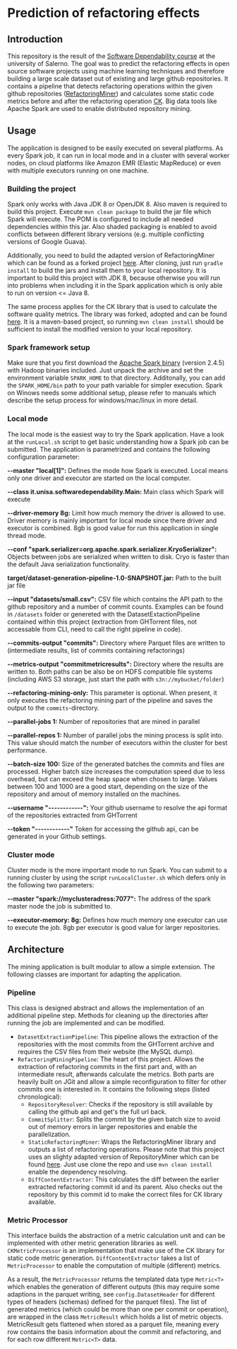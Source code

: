# Prediction of refactoring effects

## Introduction
This repository is the result of the [Software Dependability course](https://github.com/fpalomba/SWDependability-Unisa2020) at the university of Salerno. 
The goal was to predict the refactoring effects in open source software projects using machine learning techniques and therefore building a large scale 
dataset out of existing and large github repositories. It contains a pipeline that detects refactoring operations within
the given github repositories ([RefactoringMiner](https://github.com/tsantalis/RefactoringMiner)) and calculates some static code metrics before and after 
the refactoring operation [CK](https://github.com/mauricioaniche/ck). Big data tools like Apache Spark are used to enable distributed repository mining.

## Usage
The application is designed to be easily executed on several platforms. As every Spark job, it can run in local mode and in
a cluster with several worker nodes, on cloud platforms like Amazon EMR (Elastic MapReduce) or even with multiple executors 
running on one machine.

### Building the project
Spark only works with Java JDK 8 or OpenJDK 8. Also maven is required to build this project. Execute `mvn clean package` to build the jar
file which Spark will execute. The POM is configured to include all needed dependencies within this jar. Also shaded packaging is enabled
to avoid conflicts between different library versions (e.g. multiple conflicting versions of Google Guava).

Additionally, you need to build the adapted version of RefactoringMiner which can be found as a forked project [here](https://github.com/im-a-giraffe/RefactoringMiner). After cloning, just run `gradle install` to build the jars and install them to your local repository. It is important to build this project with JDK 8, because otherwise you will run into problems when including it in the Spark application which is only able to run on version <= Java 8.

The same process applies for the CK library that is used to calculate the software quality metrics. The library was forked, adopted and can be found [here](https://github.com/im-a-giraffe/ck). It is a maven-based project, so running `mvn clean install` should be sufficient to install the modified version to your local repository.

### Spark framework setup
Make sure that you first download the [Apache Spark binary](https://spark.apache.org/downloads.html) (version 2.4.5)
with Hadoop binaries included. Just unpack the archive and set the environment variable `SPARK_HOME` to that directory. Additonally,
you can add the `SPARK_HOME/bin` path to your path variable for simpler execution. Spark on Winows needs some additional 
setup, please refer to manuals which describe the setup process for windows/mac/linux in more detail.

### Local mode
The local mode is the easiest way to try the Spark application. Have a look at the `runLocal.sh` script to get basic understanding
how a Spark job can be submitted. The application is parametrized and contains the following configuration parameter:

**--master "local[1]":** Defines the mode how Spark is executed. Local means only one driver and executor are started on the local computer.

**--class it.unisa.softwaredependability.Main:** Main class which Spark will execute

**--driver-memory 8g:** Limit how much memory the driver is allowed to use. Driver memory is mainly important for local mode since there driver and executor is combined. 8gb is good value for run this application in single thread mode.

**--conf "spark.serializer=org.apache.spark.serializer.KryoSerializer":** Objects between jobs are serialized when written to disk. Cryo is faster than the default Java serialization functionality.

**target/dataset-generation-pipeline-1.0-SNAPSHOT.jar:** Path to the built jar file

**--input "datasets/small.csv":** CSV file which contains the API path to the github repository and a number of commit counts. Examples can be found in `/datasets` folder or genereted with the DatasetExtactionPipeline contained within this project (extraction from GHTorrent files, not accessable from CLI, need to call the right pipeline in code).

**--commits-output "commits":** Directory where Parquet files are written to (intermediate results, list of commits containing refactorings)

**--metrics-output "commitmetricresults":**  Directory where the results are written to. Both paths can be also be on HDFS compatible file systems (including AWS S3 storage, just start the path with `s3n://mybucket/folder`)

**--refactoring-mining-only:** This parameter is optional. When present, it only executes the refactoring mining part of the pipeline and saves the output to the `commits`-directory.

**--parallel-jobs 1:** Number of repositories that are mined in parallel

**--parallel-repos 1:** Number of parallel jobs the mining process is split into. This value should match the number of executors within the cluster for best performance.

**--batch-size 100:** Size of the generated batches the commits and files are processed. Higher batch size increases the computation speed due to less overhead, but can exceed the heap space when chosen to large. Values between 100 and 1000 are a good start, depending on the size of the repository and amout of memory installed on the machines.

**--username "------------":** Your github username to resolve the api format of the repositories extracted from GHTorrent

**--token "------------"** Token for accessing the github api, can be generated in your Github settings.

### Cluster mode
Cluster mode is the more important mode to run Spark. You can submit to a running cluster by using the script `runLocalCluster.sh` which defers
only in the following two parameters:

**--master "spark://myclusteradress:7077":** The address of the spark master node the job is submitted to.

**--executor-memory: 8g:** Defines how much memory one executor can use to execute the job. 8gb per executor is good value for larger repositories.


## Architecture
The mining application is built modular to allow a simple extension. The following classes are important for adapting the application.

### Pipeline
This class is designed abstract and allows the implementation of an additional pipeline step. Methods for cleaning up the directories
after running the job are implemented and can be modified.
- `DatasetExtractionPipeline`: This pipeline allows the extraction of the repositories with the most commits from the GHTorrent archive and requires the CSV files from their website (the MySQL dump).
- `RefactoringMiningPipeline`: The heart of this project. Allows the extraction of refactoring commits in the first part and, with an intermediate result, afterwards calculate the metrics. Both parts are heavily built on JGit and allow a simple reconfiguration to filter for other commits one is interested in. It contains the following steps (listed chronological):
  - `RepositoryResolver`: Checks if the repository is still available by calling the github api and get's the full url back.
  - `CommitSplitter`: Splits the commit by the given batch size to avoid out of memory errors in larger repositories and enable the parallelization.
  - `StaticRefactoringMiner`: Wraps the RefactoringMiner library and outputs a list of refactoring operations. Please note that this project uses an slighty adapted version of RepositoryMiner which can be found [here](https://github.com/im-a-giraffe/RefactoringMiner). Just use clone the repo and use `mvn clean install` enable the dependency resolving. 
  - `DiffContentExtractor`: This calculates the diff between the earlier extracted refactoring commit id and its parent. Also checks out the repository by this commit id to make the correct files for CK library available.

### Metric Processor
This interface builds the abstraction of a metric calculation unit and can be implemented with other metric generation libraries as well. `CKMetricProcessor` is an implementation
that make use of the CK library for static code metric generation. `DiffContentExtractor` takes a list of `MetricProcessor` to enable the computation of multiple (different) metrics.

As a result, the `MetricProcessor` returns the templated data type `Metric<T>` which enables the generation of different outputs (this may require some adaptions in the parquet writing, see `config.DatasetHeader` for different types of headers (schemas) defined for the parquet files). 
The list of generated metrics (which could be more than one per commit or operation), are wrapped in the class `MetricResult` which holds a list of metric objects. MetricResult gets flattened when
stored as a parquet file, meaning every row contains the basis information about the commit and refactoring, and for each row different `Metric<T>` data.
